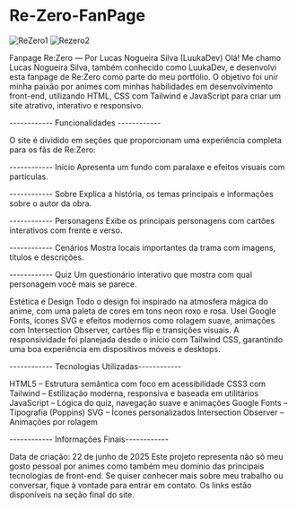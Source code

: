 # Re-Zero-FanPage

![ReZero1](https://github.com/user-attachments/assets/49770cbb-29b1-4c1e-bf17-a5d760bdb5a3)
![Rezero2](https://github.com/user-attachments/assets/b439191d-126c-48ef-9781-d6c5ec28acea)

Fanpage Re:Zero — Por Lucas Nogueira Silva (LuukaDev)
Olá! Me chamo Lucas Nogueira Silva, também conhecido como LuukaDev, e desenvolvi esta fanpage de Re:Zero como parte do meu portfólio. O objetivo foi unir minha paixão por animes com minhas habilidades em desenvolvimento front-end, utilizando HTML, CSS com Tailwind e JavaScript para criar um site atrativo, interativo e responsivo.

------------ Funcionalidades ------------

O site é dividido em seções que proporcionam uma experiência completa para os fãs de Re:Zero:

------------ Início
Apresenta um fundo com paralaxe e efeitos visuais com partículas.

------------ Sobre
Explica a história, os temas principais e informações sobre o autor da obra.

------------ Personagens
Exibe os principais personagens com cartões interativos com frente e verso.

------------ Cenários
Mostra locais importantes da trama com imagens, títulos e descrições.

------------ Quiz
Um questionário interativo que mostra com qual personagem você mais se parece.


Estética e Design
Todo o design foi inspirado na atmosfera mágica do anime, com uma paleta de cores em tons neon roxo e rosa. Usei Google Fonts, ícones SVG e efeitos modernos como rolagem suave, animações com Intersection Observer, cartões flip e transições visuais. A responsividade foi planejada desde o início com Tailwind CSS, garantindo uma boa experiência em dispositivos móveis e desktops.


------------ Tecnologias Utilizadas------------

HTML5 – Estrutura semântica com foco em acessibilidade
CSS3 com Tailwind – Estilização moderna, responsiva e baseada em utilitários
JavaScript – Lógica do quiz, navegação suave e animações
Google Fonts – Tipografia (Poppins)
SVG – Ícones personalizados
Intersection Observer – Animações por rolagem

------------ Informações Finais------------

Data de criação: 22 de junho de 2025
Este projeto representa não só meu gosto pessoal por animes como também meu domínio das principais tecnologias de front-end. Se quiser conhecer mais sobre meu trabalho ou conversar, fique à vontade para entrar em contato. Os links estão disponíveis na seção final do site.
